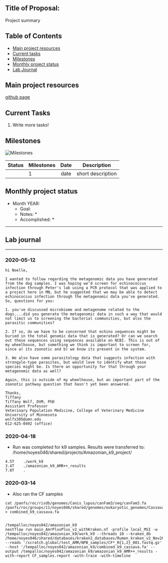Title of Proposal:
------------

Project summary


Table of Contents
-----
* [Main project resources](#main-project-resources)
* [Current tasks](#current-tasks)
* [Milestones](#milestones)
* [Monthly project status](#monthly-project-status)
* [Lab Journal](#lab-journal)

## Main project resources

[github page](https://github.com/EnriqueDoster/project_lab_notebooks)


## Current Tasks

  1. Write more tasks!
  
## Milestones

![Milestones]( "timeline")

| Status | Milestones| Date  | Description  |
| -------| ------------- |:------------:| ------------|
| | 1      | date  | short description |

    
## Monthly project status

- Month YEAR:
  * Goal: 
  * Notes:
    * 
  * Accomplished: 
    * 


***
## Lab journal
---------------------------------------------------------------------------------------------------------------



### 2020-05-12

```
hi Noelle, 

I wanted to follow regarding the metagenomic data you have generated from the dog samples. I was hoping we'd screen for echinococcus infection through Peter's lab using a PCR protocol that was applied to a project here in MN, but he suggested that we may be able to detect echinococcus infection through the metagenomic data you've generated. So, questions for you:

1. you've discussed microbiome and metagenome related to the dogs....did you generate the metagenomic data in such a way that would not limit us to screening the bacterial communities, but also the parasitic communities?

2. If so, do we have to be concerned that echino sequences might be buried in the total genomic data that is generated? Or can we search out those sequences using sequences available on NCBI. This is out of my wheelhouse, but something we think is important to screen for, since a) its zoonotic and b) we know its present in the system. 

3. We also have some parasitology data that suggests infection with strongyle-type parasites, but would love to identify what those species might be. Is there an opportunity for that through your metagenomic data as well?

Again, this is outside of my wheelhouse, but an important part of the zoonotic pathway question that hasn't yet been answered. 

Thanks, 
Tiffany
Tiffany Wolf, DVM, PhD
Assistant Professor
Veterinary Population Medicine, College of Veterinary Medicine
University of Minnesota
wolfx305@umn.edu
612-625-0492 (office)
```



### 2020-04-18
* Run was completed for k9 samples. Results were transferred to: /home/noyes046/shared/projects/Amazonian_k9_project/

```
4.5T    ./work_k9
3.4T    ./amazonian_k9_AMR++_results
7.8T    .
```

### 2020-03-14

* Also ran the CF samples
```
cat /panfs/roc/risdb/genomes/Canis_lupus/canFam3/seq/canFam3.fa /panfs/roc/groups/11/noyes046/shared/genomes/eukaryotic_genomes/Cassava/GCF_001659605.1_Manihot_esculenta_v6_genomic.fna > combined_k9_cassava.fa


/tempalloc/noyes042/amazonian_k9
nextflow run main_AmrPlusPlus_v2_withKraken.nf -profile local_MSI -w /tempalloc/noyes042/amazonian_k9/work_k9 --threads 10 --kraken_db /home/noyes046/shared/databases/kraken2_databases/Rumen_kraken_v2_Nov2019/ --reads '/scratch.global/test_AMR/NPB_samples/CF*_R{1,2}_001.fastq.gz' --host '/tempalloc/noyes042/amazonian_k9/combined_k9_cassava.fa' --output /tempalloc/noyes042/amazonian_k9/amazonian_k9_AMR++_results -with-report CF_samples.report -with-trace -with-timeline

```
